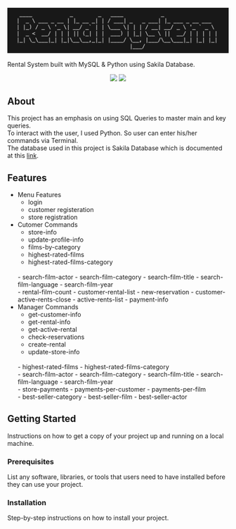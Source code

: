 <p>
  <img src="https://github.com/amirh-far/Rental-System/blob/main/readme-images/rental-sys.png"/>
</p>

Rental System built with MySQL & Python using Sakila Database.

<p align="center">
  <img src="https://img.shields.io/badge/MySQL-005C84?style=for-the-badge&logo=mysql&logoColor=white"/>
  <img src="https://img.shields.io/badge/Python-FFD43B?style=for-the-badge&logo=python&logoColor=blue"/>
</p>

## About

This project has an emphasis on using SQL Queries to master main and key queries.<br>
To interact with the user, I used Python. So user can enter his/her commands via Terminal.<br>
The database used in this project is Sakila Database which is documented at this [link](https://dev.mysql.com/doc/sakila/en/).<br>


## Features
- Menu Features
    - login
    - customer registeration
    - store registration
- Cutomer Commands
    - store-info
    - update-profile-info
    - films-by-category
    - highest-rated-films
    - highest-rated-films-category
    <br>
    - search-film-actor
    - search-film-category
    - search-film-title
    - search-film-language
    -  search-film-year
    <br>
    -  rental-film-count
    -  customer-rental-list
    -  new-reservation
    -  customer-active-rents-close
    -  active-rents-list
    -  payment-info
- Manager Commands
    - get-customer-info
    - get-rental-info
    - get-active-rental
    - check-reservations
    - create-rental
    - update-store-info
    <br>
    - highest-rated-films
    - highest-rated-films-category
  <br>
    - search-film-actor
    - search-film-category
    - search-film-title
    - search-film-language
    - search-film-year
  <br>
    - store-payments
    - payments-per-customer
    - payments-per-film
  <br>
    - best-seller-category
    - best-seller-film
    - best-seller-actor

## Getting Started

Instructions on how to get a copy of your project up and running on a local machine.

### Prerequisites

List any software, libraries, or tools that users need to have installed before they can use your project.


### Installation

Step-by-step instructions on how to install your project.


